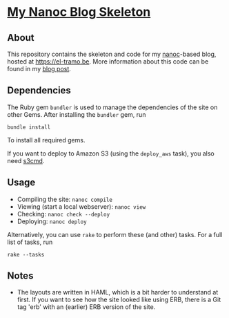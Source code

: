 # [My Nanoc Blog Skeleton](https://el-tramo.be/blog-skeleton)

## About

This repository contains the skeleton and code for my [nanoc](http://nanoc.ws)-based blog,
hosted at <https://el-tramo.be>. 
More information about this code can be found in my [blog post](https://el-tramo.be/blog/wordpress-to-nanoc).


## Dependencies

The Ruby gem `bundler` is used to manage the dependencies of the
site on other Gems. After installing the `bundler` gem, run

    bundle install

To install all required gems.

If you want to deploy to Amazon S3 (using the `deploy_aws` task), you also 
need [s3cmd](http://s3tools.org/s3cmd).

## Usage

- Compiling the site: `nanoc compile`
- Viewing (start a local webserver): `nanoc view`
- Checking: `nanoc check --deploy`
- Deploying: `nanoc deploy`

Alternatively, you can use `rake` to perform these (and other)
tasks. For a full list of tasks, run

    rake --tasks


## Notes

- The layouts are written in HAML, which is a bit harder to understand at first. If you
  want to see how the site looked like using ERB, there is a Git tag 'erb' with an (earlier) 
  ERB version of the site.

